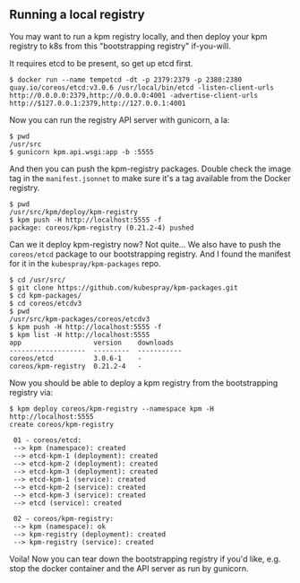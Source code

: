 ## Running a local registry

You may want to run a kpm registry locally, and then deploy your kpm registry to k8s from this "bootstrapping registry" if-you-will.

It requires etcd to be present, so get up etcd first.

```
$ docker run --name tempetcd -dt -p 2379:2379 -p 2380:2380 quay.io/coreos/etcd:v3.0.6 /usr/local/bin/etcd -listen-client-urls http://0.0.0.0:2379,http://0.0.0.0:4001 -advertise-client-urls http://$127.0.0.1:2379,http://127.0.0.1:4001
```

Now you can run the registry API server with gunicorn, a la:

```
$ pwd
/usr/src
$ gunicorn kpm.api.wsgi:app -b :5555
```

And then you can push the kpm-registry packages. Double check the image tag in the `manifest.jsonnet` to make sure it's a tag available from the Docker registry.

```
$ pwd
/usr/src/kpm/deploy/kpm-registry
$ kpm push -H http://localhost:5555 -f
package: coreos/kpm-registry (0.21.2-4) pushed
```

Can we it deploy kpm-registry now? Not quite... We also have to push the `coreos/etcd` package to our bootstrapping registry. And I found the manifest for it in the `kubespray/kpm-packages` repo.

```
$ cd /usr/src/
$ git clone https://github.com/kubespray/kpm-packages.git
$ cd kpm-packages/
$ cd coreos/etcdv3
$ pwd
/usr/src/kpm-packages/coreos/etcdv3
$ kpm push -H http://localhost:5555 -f
$ kpm list -H http://localhost:5555
app                  version    downloads
-------------------  ---------  -----------
coreos/etcd          3.0.6-1    -
coreos/kpm-registry  0.21.2-4   -
```

Now you should be able to deploy a kpm registry from the bootstrapping registry via:

```
$ kpm deploy coreos/kpm-registry --namespace kpm -H http://localhost:5555
create coreos/kpm-registry 

 01 - coreos/etcd:
 --> kpm (namespace): created
 --> etcd-kpm-1 (deployment): created
 --> etcd-kpm-2 (deployment): created
 --> etcd-kpm-3 (deployment): created
 --> etcd-kpm-1 (service): created
 --> etcd-kpm-2 (service): created
 --> etcd-kpm-3 (service): created
 --> etcd (service): created

 02 - coreos/kpm-registry:
 --> kpm (namespace): ok
 --> kpm-registry (deployment): created
 --> kpm-registry (service): created

```

Voila! Now you can tear down the bootstrapping registry if you'd like, e.g. stop the docker container and the API server as run by gunicorn.